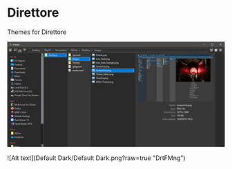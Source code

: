 # Direttore
Themes for Direttore

![Alt text](DarkR/DarkR.png?raw=true "DrtFMng")

![Alt text](Default Dark/Default Dark.png?raw=true "DrtFMng")